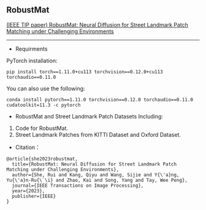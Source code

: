 ## RobustMat

[(IEEE TIP paper) RobustMat: Neural Diffusion for Street Landmark Patch Matching under Challenging Environments](https://ieeexplore.ieee.org/document/10268340)

---

* Requirments

PyTorch installation:

```
pip install torch==1.11.0+cu113 torchvision==0.12.0+cu113 torchaudio==0.11.0
```

You can also use the following:

```
conda install pytorch==1.11.0 torchvision==0.12.0 torchaudio==0.11.0 cudatoolkit=11.3 -c pytorch
```



* RobustMat and Street Landmark Patch Datasets 
Including:  
1. Code for RobustMat. 
2. Street Landmark Patches from KITTI Dataset and Oxford Dataset.
   
* Citation：

```
@article{she2023robustmat,
  title={RobustMat: Neural Diffusion for Street Landmark Patch Matching under Challenging Environments},
  author={She, Rui and Kang, Qiyu and Wang, Sijie and Y{\'a}ng, Yu{\'a}n-Ru{\`\i} and Zhao, Kai and Song, Yang and Tay, Wee Peng},
  journal={IEEE Transactions on Image Processing},
  year={2023},
  publisher={IEEE}
}
```

